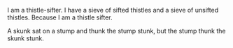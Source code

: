 I am a thistle-sifter. I have a sieve of sifted thistles and a sieve of unsifted thistles. Because I am a thistle sifter.

A skunk sat on a stump and thunk the stump stunk, but the stump thunk the skunk stunk.